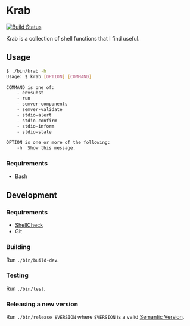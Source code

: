 # Krab

[![Build Status](https://travis-ci.org/bartfeenstra/krab.svg?branch=master)](https://travis-ci.org/bartfeenstra/krab)

Krab is a collection of shell functions that I find useful.

## Usage

```bash
$ ./bin/krab -h
Usage: $ krab [OPTION] [COMMAND]

COMMAND is one of:
    - envsubst
    - run
    - semver-components
    - semver-validate
    - stdio-alert
    - stdio-confirm
    - stdio-inform
    - stdio-state

OPTION is one or more of the following:
    -h  Show this message.
```

### Requirements

- Bash

## Development

### Requirements

- [ShellCheck](https://github.com/koalaman/shellcheck/#installing)
- Git

### Building

Run `./bin/build-dev`.

### Testing

Run `./bin/test`.

### Releasing a new version

Run `./bin/release $VERSION` where `$VERSION` is a valid [Semantic Version](https://semver.org/).